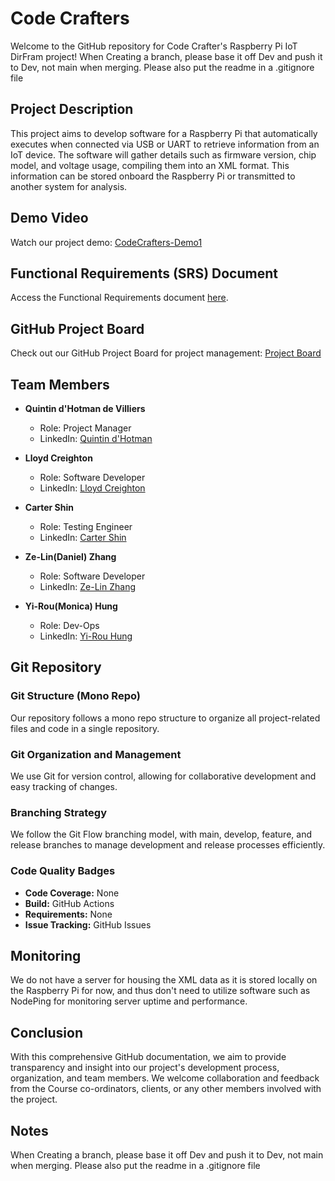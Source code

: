# Code Crafters

Welcome to the GitHub repository for Code Crafter's Raspberry Pi IoT DirFram project!
When Creating a branch, please base it off Dev and push it to Dev, not main when merging.
Please also put the readme in a .gitignore file

## Project Description

This project aims to develop software for a Raspberry Pi that automatically executes when connected via USB or UART to retrieve information from an IoT device. The software will gather details such as firmware version, chip model, and voltage usage, compiling them into an XML format. This information can be stored onboard the Raspberry Pi or transmitted to another system for analysis.

## Demo Video

Watch our project demo: [CodeCrafters-Demo1](https://drive.google.com/drive/folders/1C7eJl1ASyc34OYd9XrLWe7_obueCJH8E?usp=sharing)

## Functional Requirements (SRS) Document

Access the Functional Requirements document [here](https://github.com/COS301-SE-2024/IoT-DIRfram/wiki/Functional-Requirements).

## GitHub Project Board

Check out our GitHub Project Board for project management: [Project Board](https://github.com/orgs/COS301-SE-2024/projects/50)

## Team Members

- **Quintin d'Hotman de Villiers**
  - Role: Project Manager
  - LinkedIn: [Quintin d'Hotman](https://www.linkedin.com/in/quintin-d-hotman-de-villiers-8563b4240/)

- **Lloyd Creighton**
  - Role: Software Developer
  - LinkedIn: [Lloyd Creighton](https://www.linkedin.com/in/lloyd-creighton-8367822b9/)

- **Carter Shin**
  - Role: Testing Engineer
  - LinkedIn: [Carter Shin](https://za.linkedin.com/in/carter-shin-b0483b243)

- **Ze-Lin(Daniel) Zhang**
  - Role: Software Developer
  - LinkedIn: [Ze-Lin Zhang](https://www.linkedin.com/in/z%C3%A9-lin-zhang-a87676241/)

- **Yi-Rou(Monica) Hung**
  - Role: Dev-Ops
  - LinkedIn: [Yi-Rou Hung](https://www.linkedin.com/in/yi-rou-hung-7bb6a6305?lipi=urn%3Ali%3Apage%3Ad_flagship3_profile_view_base_contact_details%3BEZJLj7i3R5mMJu94ANnKCg%3D%3D)

## Git Repository

### Git Structure (Mono Repo)

Our repository follows a mono repo structure to organize all project-related files and code in a single repository.

### Git Organization and Management

We use Git for version control, allowing for collaborative development and easy tracking of changes.

### Branching Strategy

We follow the Git Flow branching model, with main, develop, feature, and release branches to manage development and release processes efficiently.

### Code Quality Badges

- **Code Coverage:** None
- **Build:** GitHub Actions
- **Requirements:** None
- **Issue Tracking:** GitHub Issues

## Monitoring

We do not have a server for housing the XML data as it is stored locally on the Raspberry Pi for now, and thus don't need to utilize software such as NodePing for monitoring server uptime and performance.

## Conclusion

With this comprehensive GitHub documentation, we aim to provide transparency and insight into our project's development process, organization, and team members. We welcome collaboration and feedback from the Course co-ordinators, clients, or any other members involved with the project.

## Notes

When Creating a branch, please base it off Dev and push it to Dev, not main when merging.
Please also put the readme in a .gitignore file
